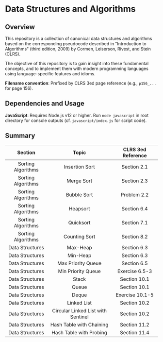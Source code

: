 # Data Structures and Algorithms

## Overview

This repository is a collection of canonical data structures and algorithms based on the corresponding pseudocode described in "Introduction to Algorithms" (third edition, 2009) by Cormen, Leiserson, Rivest, and Stein (CLRS).

The objective of this repository is to gain insight into these fundamental concepts, and to implement them with modern programming languages using language-specific features and idioms.

**Filename convention**: Prefixed by CLRS 3ed page reference (e.g., `p156_...` for page 156).

## Dependencies and Usage

**JavaScript**: Requires Node.js v12 or higher. Run `node javascript` in root directory for console outputs (cf. `javascript/index.js` for script code).

## Summary

| Section | Topic | CLRS 3ed Reference |
| :---: | :---: | :---: |
| Sorting Algorithms | Insertion Sort | Section 2.1 |
| Sorting Algorithms | Merge Sort | Section 2.3 |
| Sorting Algorithms | Bubble Sort | Problem 2.2 |
| Sorting Algorithms | Heapsort | Section 6.4 |
| Sorting Algorithms | Quicksort | Section 7.1 |
| Sorting Algorithms | Counting Sort | Section 8.2 |
| Data Structures | Max-Heap | Section 6.3 |
| Data Structures | Min-Heap | Section 6.3 |
| Data Structures | Max Priority Queue | Section 6.5 |
| Data Structures | Min Priority Queue | Exercise 6.5-3 |
| Data Structures | Stack | Section 10.1 |
| Data Structures | Queue | Section 10.1 |
| Data Structures | Deque | Exercise 10.1-5 |
| Data Structures | Linked List | Section 10.2 |
| Data Structures | Circular Linked List with Sentinel | Section 10.2 |
| Data Structures | Hash Table with Chaining | Section 11.2 |
| Data Structures | Hash Table with Probing | Section 11.4 |

